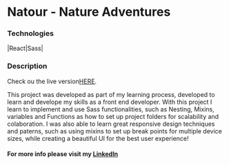 # Natour - Nature Adventures

### Technologies 
|React|Sass|

### Description

Check ou the live version[HERE](https://natour88.netlify.app/).

This project was developed as part of my learning process, developed to learn and develope my skills as a front end developer. 
With this project I learn to implement and use Sass functionalities, such as Nesting, Mixins, variables and Functions as how to set up project folders for scalability and colaboration. 
I was also able to learn great responsive design techniques and paterns, such as using mixins to set up break points for multiple device sizes, while creating a beautiful UI for the best user experience!




#### For more info please visit my [LinkedIn](https://www.linkedin.com/in/pedro-goncal/)